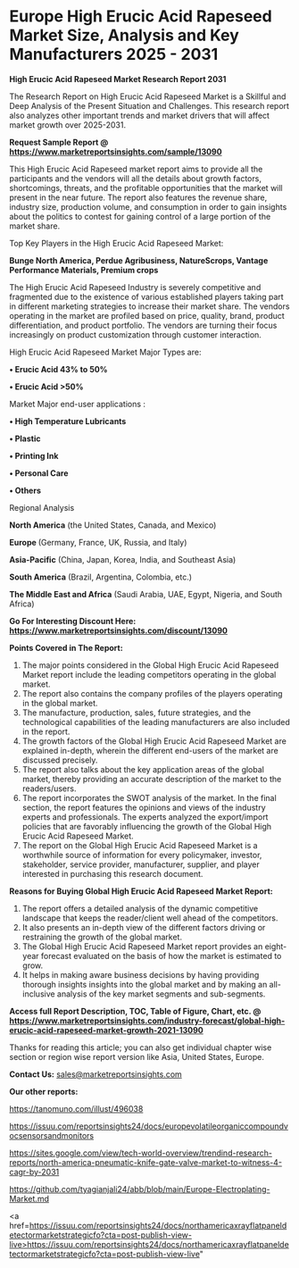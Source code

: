 # Europe High Erucic Acid Rapeseed Market Size, Analysis and Key Manufacturers 2025 - 2031

<strong>High Erucic Acid Rapeseed Market Research Report 2031</strong>

The Research Report on High Erucic Acid Rapeseed Market is a Skillful and Deep Analysis of the Present Situation and Challenges. This research report also analyzes other important trends and market drivers that will affect market growth over 2025-2031.

<strong>Request Sample Report @ <a href=https://www.marketreportsinsights.com/sample/13090>https://www.marketreportsinsights.com/sample/13090</a></strong>

This High Erucic Acid Rapeseed market report aims to provide all the participants and the vendors will all the details about growth factors, shortcomings, threats, and the profitable opportunities that the market will present in the near future. The report also features the revenue share, industry size, production volume, and consumption in order to gain insights about the politics to contest for gaining control of a large portion of the market share.

Top Key Players in the High Erucic Acid Rapeseed Market:

<strong>Bunge North America, Perdue Agribusiness, NatureScrops, Vantage Performance Materials, Premium crops</strong>

The High Erucic Acid Rapeseed Industry is severely competitive and fragmented due to the existence of various established players taking part in different marketing strategies to increase their market share. The vendors operating in the market are profiled based on price, quality, brand, product differentiation, and product portfolio. The vendors are turning their focus increasingly on product customization through customer interaction.

High Erucic Acid Rapeseed Market Major Types are:

<strong>• Erucic Acid 43% to 50%

• Erucic Acid >50%</strong>

Market Major end-user applications :

<strong>• High Temperature Lubricants

• Plastic

• Printing Ink

• Personal Care

• Others</strong>

Regional Analysis

</u><strong><b>North America</b></strong> (the United States, Canada, and Mexico)

<strong><b>Europe </b></strong>(Germany, France, UK, Russia, and Italy)

<strong><b>Asia-Pacific</b></strong> (China, Japan, Korea, India, and Southeast Asia)

<strong><b>South America</b></strong> (Brazil, Argentina, Colombia, etc.)

<strong><b>The Middle East and Africa</b></strong> (Saudi Arabia, UAE, Egypt, Nigeria, and South Africa)

<strong>Go For Interesting Discount Here: <a href=https://www.marketreportsinsights.com/discount/13090>https://www.marketreportsinsights.com/discount/13090</a></strong>

<strong>Points Covered in The Report:</strong>
<ol>
  <li>The major points considered in the Global High Erucic Acid Rapeseed Market report include the leading competitors operating in the global market.</li>
  <li>The report also contains the company profiles of the players operating in the global market.</li>
  <li>The manufacture, production, sales, future strategies, and the technological capabilities of the leading manufacturers are also included in the report.</li>
  <li>The growth factors of the Global High Erucic Acid Rapeseed Market are explained in-depth, wherein the different end-users of the market are discussed precisely.</li>
  <li>The report also talks about the key application areas of the global market, thereby providing an accurate description of the market to the readers/users.</li>
  <li>The report incorporates the SWOT analysis of the market. In the final section, the report features the opinions and views of the industry experts and professionals. The experts analyzed the export/import policies that are favorably influencing the growth of the Global High Erucic Acid Rapeseed Market.</li>
  <li>The report on the Global High Erucic Acid Rapeseed Market is a worthwhile source of information for every policymaker, investor, stakeholder, service provider, manufacturer, supplier, and player interested in purchasing this research document.</li>
</ol>
<strong>Reasons for Buying Global High Erucic Acid Rapeseed Market Report:</strong>

<ol>
  <li>The report offers a detailed analysis of the dynamic competitive landscape that keeps the reader/client well ahead of the competitors.</li>
  <li>It also presents an in-depth view of the different factors driving or restraining the growth of the global market.</li>
  <li>The Global High Erucic Acid Rapeseed Market report provides an eight-year forecast evaluated on the basis of how the market is estimated to grow.</li>
  <li>It helps in making aware business decisions by having providing thorough insights insights into the global market and by making an all-inclusive analysis of the key market segments and sub-segments.</li>
</ol>
<strong>Access full Report Description, TOC, Table of Figure, Chart, etc. @ <a href=https://www.marketreportsinsights.com/industry-forecast/global-high-erucic-acid-rapeseed-market-growth-2021-13090>https://www.marketreportsinsights.com/industry-forecast/global-high-erucic-acid-rapeseed-market-growth-2021-13090</a></strong>


Thanks for reading this article; you can also get individual chapter wise section or region wise report version like Asia, United States, Europe.

<strong>Contact Us:</strong>
sales@marketreportsinsights.com

<strong>Our other reports:</strong>

<a href=https://tanomuno.com/illust/496038>https://tanomuno.com/illust/496038</a>

<a href=https://issuu.com/reportsinsights24/docs/europevolatileorganiccompoundvocsensorsandmonitors>https://issuu.com/reportsinsights24/docs/europevolatileorganiccompoundvocsensorsandmonitors</a>

<a href=https://sites.google.com/view/tech-world-overview/trendind-research-reports/north-america-pneumatic-knife-gate-valve-market-to-witness-4-cagr-by-2031>https://sites.google.com/view/tech-world-overview/trendind-research-reports/north-america-pneumatic-knife-gate-valve-market-to-witness-4-cagr-by-2031</a>

<a href=https://github.com/tyagianjali24/abb/blob/main/Europe-Electroplating-Market.md>https://github.com/tyagianjali24/abb/blob/main/Europe-Electroplating-Market.md</a>

<a href=https://issuu.com/reportsinsights24/docs/northamericaxrayflatpaneldetectormarketstrategicfo?cta=post-publish-view-live>https://issuu.com/reportsinsights24/docs/northamericaxrayflatpaneldetectormarketstrategicfo?cta=post-publish-view-live</a>"
